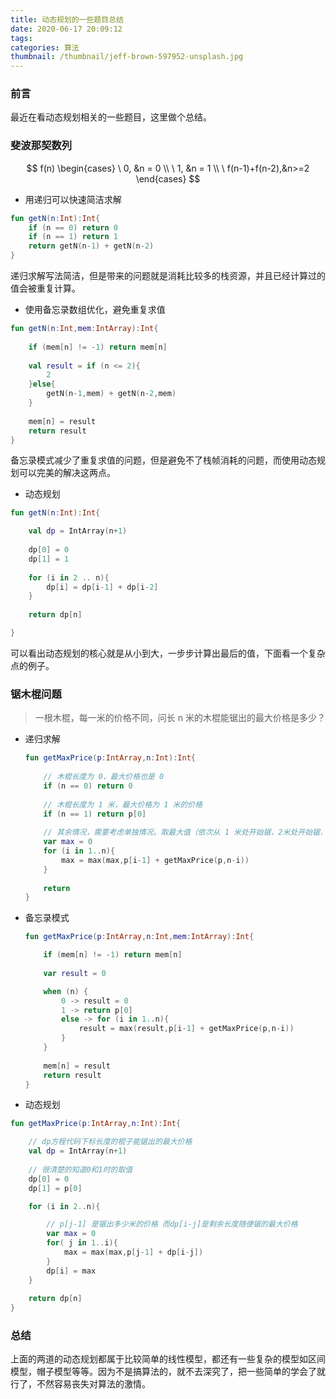 ```yaml
---
title: 动态规划的一些题目总结
date: 2020-06-17 20:09:12
tags: 
categories: 算法
thumbnail: /thumbnail/jeff-brown-597952-unsplash.jpg
---
```


### 前言
最近在看动态规划相关的一些题目，这里做个总结。

<!-- more -->

### 斐波那契数列


$$
f(n)
\begin{cases}
\ 0,  &n = 0 \\
\ 1,  &n = 1 \\
\ f(n-1)+f(n-2),&n>=2
\end{cases}
$$

* 用递归可以快速简洁求解

```kotlin
fun getN(n:Int):Int{
    if (n == 0) return 0
    if (n == 1) return 1
    return getN(n-1) + getN(n-2)
}
```

递归求解写法简洁，但是带来的问题就是消耗比较多的栈资源，并且已经计算过的值会被重复计算。

* 使用备忘录数组优化，避免重复求值

```kotlin
fun getN(n:Int,mem:IntArray):Int{
    
    if (mem[n] != -1) return mem[n]
    
    val result = if (n <= 2){
        2
    }else{
        getN(n-1,mem) + getN(n-2,mem)
    }
    
    mem[n] = result
    return result
}
```

备忘录模式减少了重复求值的问题，但是避免不了栈帧消耗的问题，而使用动态规划可以完美的解决这两点。

* 动态规划

```kotlin
fun getN(n:Int):Int{

    val dp = IntArray(n+1)
    
    dp[0] = 0
    dp[1] = 1
    
    for (i in 2 .. n){
        dp[i] = dp[i-1] + dp[i-2]
    }
    
    return dp[n]

}
```

可以看出动态规划的核心就是从小到大，一步步计算出最后的值，下面看一个复杂点的例子。

### 锯木棍问题

> 一根木棍，每一米的价格不同，问长 n 米的木棍能锯出的最大价格是多少？

* 递归求解

  ```kotlin
  fun getMaxPrice(p:IntArray,n:Int):Int{
      
      // 木棍长度为 0，最大价格也是 0
      if (n == 0) return 0
      
      // 木棍长度为 1 米，最大价格为 1 米的价格
      if (n == 1) return p[0]
      
      // 其余情况，需要考虑单独情况。取最大值（依次从 1 米处开始锯，2米处开始锯...）
      var max = 0
      for (i in 1..n){
          max = max(max,p[i-1] + getMaxPrice(p,n-i))
      }
      
      return 
  }
  ```

* 备忘录模式

  ```kotlin
  fun getMaxPrice(p:IntArray,n:Int,mem:IntArray):Int{
  
      if (mem[n] != -1) return mem[n]
      
      var result = 0
  
      when (n) {
          0 -> result = 0
          1 -> return p[0]
          else -> for (i in 1..n){
              result = max(result,p[i-1] + getMaxPrice(p,n-i))
          }
      }
      
      mem[n] = result
      return result
  }
  ```

* 动态规划

```kotlin
fun getMaxPrice(p:IntArray,n:Int):Int{

    // dp方程代码下标长度的棍子能锯出的最大价格
    val dp = IntArray(n+1)
    
    // 很清楚的知道0和1时的取值
    dp[0] = 0
    dp[1] = p[0]

    for (i in 2..n){

        // p[j-1] 是锯出多少米的价格 而dp[i-j]是剩余长度随便锯的最大价格
        var max = 0
        for( j in 1..i){
            max = max(max,p[j-1] + dp[i-j])
        }
        dp[i] = max
    }
    
    return dp[n]
}
```

### 总结

上面的两道的动态规划都属于比较简单的线性模型，都还有一些复杂的模型如区间模型，帽子模型等等。因为不是搞算法的，就不去深究了，把一些简单的学会了就行了，不然容易丧失对算法的激情。